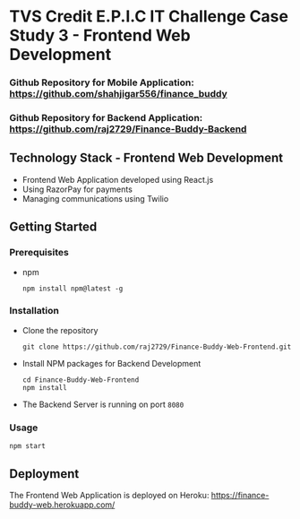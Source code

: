 # TVS Credit E.P.I.C IT Challenge Case Study 3 - Frontend Web Development

### Github Repository for Mobile Application: https://github.com/shahjigar556/finance_buddy

### Github Repository for Backend Application: https://github.com/raj2729/Finance-Buddy-Backend

## Technology Stack - Frontend Web Development

- Frontend Web Application developed using React.js
- Using RazorPay for payments
- Managing communications using Twilio

<!-- GETTING STARTED -->

## Getting Started

### Prerequisites

- npm
  ```
  npm install npm@latest -g
  ```

### Installation

- Clone the repository
  ```
  git clone https://github.com/raj2729/Finance-Buddy-Web-Frontend.git
  ```
- Install NPM packages for Backend Development

  ```
  cd Finance-Buddy-Web-Frontend
  npm install

  ```

- The Backend Server is running on port `8080`

### Usage

```
npm start
```

## Deployment
The Frontend Web Application is deployed on Heroku: https://finance-buddy-web.herokuapp.com/
